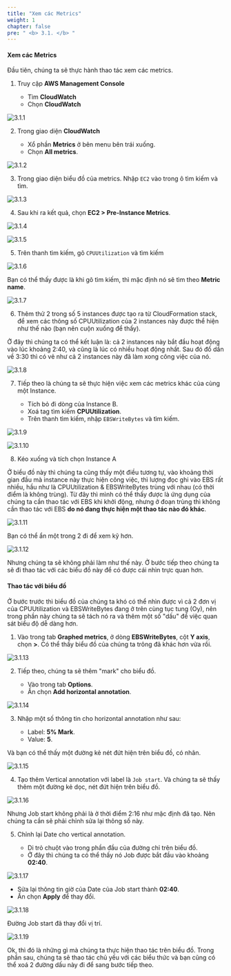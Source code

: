 ```yaml
---
title: "Xem các Metrics"
weight: 1
chapter: false
pre: " <b> 3.1. </b> "
---
```


#### Xem các Metrics

Đầu tiên, chúng ta sẽ thực hành thao tác xem các metrics.

1. Truy cập **AWS Management Console**

   - Tìm **CloudWatch**
   - Chọn **CloudWatch**

![3.1.1](/images/3-cloud-watch-metric/3.1-view-metrics/3.1.1.png)

2. Trong giao diện **CloudWatch**

   - Xổ phần **Metrics** ở bên menu bên trái xuống.
   - Chọn **All metrics**.

![3.1.2](/images/3-cloud-watch-metric/3.1-view-metrics/3.1.2.png)

3. Trong giao diện biểu đồ của metrics. Nhập `EC2` vào trong ô tìm kiếm và tìm.

![3.1.3](/images/3-cloud-watch-metric/3.1-view-metrics/3.1.3.png)

4. Sau khi ra kết quả, chọn **EC2 > Pre-Instance Metrics**.

![3.1.4](/images/3-cloud-watch-metric/3.1-view-metrics/3.1.4.png)

![3.1.5](/images/3-cloud-watch-metric/3.1-view-metrics/3.1.5.png)

5. Trên thanh tìm kiếm, gõ `CPUUtilization` và tìm kiếm

![3.1.6](/images/3-cloud-watch-metric/3.1-view-metrics/3.1.6.png)

Bạn có thể thấy được là khi gõ tìm kiếm, thì mặc định nó sẽ tìm theo **Metric name**.

![3.1.7](/images/3-cloud-watch-metric/3.1-view-metrics/3.1.7.png)

6. Thêm thử 2 trong số 5 instances được tạo ra từ CloudFormation stack, để xem các thông số CPUUtilization của 2 instances này được thể hiện như thế nào (bạn nên cuộn xuống để thấy).

Ở đây thì chúng ta có thể kết luận là: cả 2 instances này bắt đầu hoạt động vào lúc khoảng 2:40, và cũng là lúc có nhiều hoạt động nhất. Sau đó đổ dần về 3:30 thì có vẻ như cả 2 instances này đã làm xong công việc của nó.

![3.1.8](/images/3-cloud-watch-metric/3.1-view-metrics/3.1.8.png)

7. Tiếp theo là chúng ta sẽ thực hiện việc xem các metrics khác của cùng một Instance.

   - Tích bỏ đi dòng của Instance B.
   - Xoá tag tìm kiếm **CPUUtilization**.
   - Trên thanh tìm kiếm, nhập `EBSWriteBytes` và tìm kiếm.

![3.1.9](/images/3-cloud-watch-metric/3.1-view-metrics/3.1.9.png)

![3.1.10](/images/3-cloud-watch-metric/3.1-view-metrics/3.1.10.png)

8. Kéo xuống và tích chọn Instance A

Ở biểu đồ này thì chúng ta cũng thấy một điều tương tự, vào khoảng thời gian đầu mà instance này thực hiện công việc, thì lượng đọc ghi vào EBS rất nhiều, hầu như là CPUUtilization & EBSWriteBytes trùng với nhau (có thời điểm là không trùng). Từ đây thì mình có thể thấy được là ứng dụng của chúng ta cần thao tác với EBS khi khởi động, nhưng ở đoạn trùng thì không cần thao tác với EBS **do nó đang thực hiện một thao tác nào đó khác**.

![3.1.11](/images/3-cloud-watch-metric/3.1-view-metrics/3.1.11.png)

Bạn có thể ẩn một trong 2 đi để xem kỹ hơn.

![3.1.12](/images/3-cloud-watch-metric/3.1-view-metrics/3.1.12.png)

Nhưng chúng ta sẽ không phải làm như thế này. Ở bước tiếp theo chúng ta sẽ đi thao tác với các biểu đồ này để có được cái nhìn trực quan hơn.

#### Thao tác với biểu đồ

Ở bước trước thì biểu đồ của chúng ta khó có thể nhìn được vì cả 2 đơn vị của CPUUtilization và EBSWriteBytes đang ở trên cùng tục tung (Oy), nên trong phần này chúng ta sẽ tách nó ra và thêm một số "dấu" để việc quan sát biểu độ dễ dàng hơn.

1. Vào trong tab **Graphed metrics**, ở dòng **EBSWriteBytes**, cột **Y axis**, chọn **>**. Có thể thấy biểu đồ của chúng ta trông đã khác hơn vừa rồi.

![3.1.13](/images/3-cloud-watch-metric/3.1-view-metrics/3.1.13.png)

2. Tiếp theo, chúng ta sẽ thêm "mark" cho biểu đồ.

   - Vào trong tab **Options**.
   - Ấn chọn **Add horizontal annotation**.

![3.1.14](/images/3-cloud-watch-metric/3.1-view-metrics/3.1.14.png)

3. Nhập một số thông tin cho horizontal annotation như sau:

   - Label: **5% Mark**.
   - Value: **5**.

Và bạn có thể thấy một đường kẻ nét đứt hiện trên biểu đồ, có nhãn.

![3.1.15](/images/3-cloud-watch-metric/3.1-view-metrics/3.1.15.png)

4. Tạo thêm Vertical annotation với label là `Job start`. Và chúng ta sẽ thấy thêm một đường kẻ dọc, nét đứt hiện trên biểu đồ.

![3.1.16](/images/3-cloud-watch-metric/3.1-view-metrics/3.1.16.png)

Nhưng Job start không phải là ở thời điểm 2:16 như mặc định đã tạo. Nên chúng ta cần sẽ phải chỉnh sửa lại thông số này.

5. Chỉnh lại Date cho vertical annotation.

   - Di trỏ chuột vào trong phần đầu của đường chỉ trên biểu đồ.
   - Ở đây thì chúng ta có thể thấy nó Job được bắt đầu vào khoảng **02:40**.

![3.1.17](/images/3-cloud-watch-metric/3.1-view-metrics/3.1.17.png)

- Sửa lại thông tin giờ của Date của Job start thành **02:40**.
- Ấn chọn **Apply** để thay đổi.

![3.1.18](/images/3-cloud-watch-metric/3.1-view-metrics/3.1.18.png)

Đường Job start đã thay đổi vị trí.

![3.1.19](/images/3-cloud-watch-metric/3.1-view-metrics/3.1.19.png)

Ok, thì đó là những gì mà chúng ta thực hiện thao tác trên biểu đồ. Trong phần sau, chúng ta sẽ thao tác chủ yếu với các biểu thức và bạn cũng có thể xoá 2 đường dấu này đi để sang bước tiếp theo.
